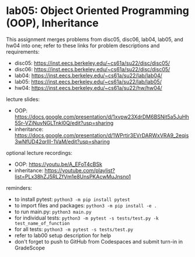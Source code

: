 # lab05: Object Oriented Programming (OOP), Inheritance
  
This assignment merges problems from disc05, disc06, lab04, lab05, and hw04 into one; refer to these links for problem descriptions and requirements:
  
- disc05: https://inst.eecs.berkeley.edu/~cs61a/su22/disc/disc05/
- disc06: https://inst.eecs.berkeley.edu/~cs61a/su22/disc/disc05/
- lab04: https://inst.eecs.berkeley.edu/~cs61a/su22/lab/lab04/
- lab05: https://inst.eecs.berkeley.edu/~cs61a/su22/lab/lab05/
- hw04: https://inst.eecs.berkeley.edu/~cs61a/su22/hw/hw04/
  
lecture slides: 
  
- OOP: https://docs.google.com/presentation/d/1xvpw23XdrDM6BSNit5a5JuHh5Sr-VZiNuvNGLTnkl0Q/edit?usp=sharing
- inheritance: https://docs.google.com/presentation/d/1WPrtir3EVrDARWxVRA9_2eqis3wNfUD42qrIlI-1VaM/edit?usp=sharing
  
optional lecture recordings:
- OOP: https://youtu.be/A_EFoT4cBSk
- inheritance: https://youtube.com/playlist?list=PLx38hZJ5RLZfVm1e8UnsPKAcwMuJnsno1
  
reminders: 
  
- to install pytest: ```python3 -m pip install pytest```
- to import files and packages: ```python3 -m pip install -e .```
- to run main.py: ```python3 main.py```
- for individual tests: ```python3 -m pytest -s tests/test.py -k test_name_of_function```
- for all tests: ```python3 -m pytest -s tests/test.py```
- refer to lab00 setup description for help
- don't forget to push to GitHub from Codespaces and submit turn-in in GradeScope
